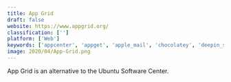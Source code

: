 ```yaml
---
title: App Grid
draft: false 
website: https://www.appgrid.org/
classification: ['']
platform: ['Web']
keywords: ['appcenter', 'appget', 'apple_mail', 'chocolatey', 'deepin_software_center', 'gnome_software', 'just_install', 'ketarin', 'macupdate_desktop', 'nuget', 'oneget', 'pdq_deploy', 'postinstallerf', 'software_manager', 'synaptic', 'total_software_deployment', 'ubuntu_software_center', 'ubuntu_sources_list_generator', 'wpkg', 'scoop']
image: 2020/04/App-Grid.png
---
```

App Grid is an alternative to the Ubuntu Software Center.